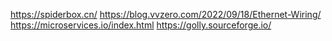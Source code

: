 https://spiderbox.cn/
https://blog.vvzero.com/2022/09/18/Ethernet-Wiring/
https://microservices.io/index.html
https://golly.sourceforge.io/